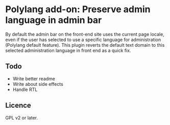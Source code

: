# Polylang add-on: Preserve admin language in admin bar

By default the admin bar on the front-end site uses the current page locale, even if the user has selected to use a specific language for administration (Polylang default feature). This plugin reverts the default text domain to this selected administration language in front end as a quick fix.

## Todo

- Write better readme
- Write about side effects
- Handle RTL

## Licence

GPL v2 or later.